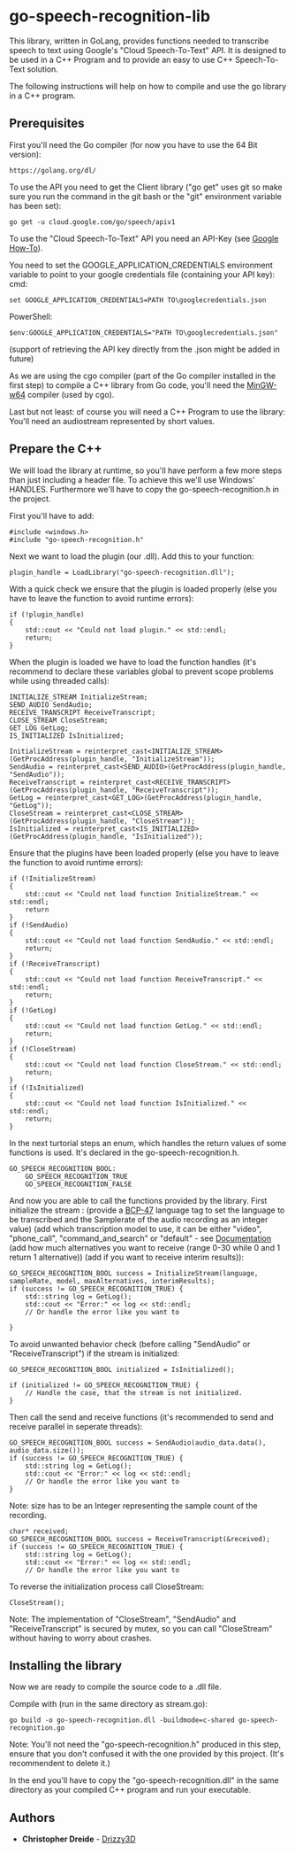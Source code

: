 # go-speech-recognition-lib

This library, written in GoLang, provides functions needed to transcribe speech to text using Google's "Cloud Speech-To-Text" API.
It is designed to be used in a C++ Program and to provide an easy to use C++ Speech-To-Text solution.
	 


The following instructions will help on how to compile and use the go library in a C++ program.

## Prerequisites
	
First you'll need the Go compiler (for now you have to use the 64 Bit version):
```
https://golang.org/dl/
```

To use the API you need to get the Client library ("go get" uses git so make sure you run the command in the git bash or the "git" environment variable has been set):
```
go get -u cloud.google.com/go/speech/apiv1
```
	
To use the "Cloud Speech-To-Text" API you need an API-Key (see [Google How-To](https://cloud.google.com/speech-to-text/docs/quickstart-client-libraries#before-you-begin)).

You need to set the GOOGLE_APPLICATION_CREDENTIALS environment variable to point to your google credentials file (containing your API key):	
cmd:
```
set GOOGLE_APPLICATION_CREDENTIALS=PATH TO\googlecredentials.json
```
PowerShell:
```
$env:GOOGLE_APPLICATION_CREDENTIALS="PATH TO\googlecredentials.json"
```
(support of retrieving the API key directly from the .json might be added in future)

As we are using the cgo compiler (part of the Go compiler installed in the first step) to compile a C++ library  from Go code,
you'll need the [MinGW-w64](https://mingw-w64.org/doku.php/download) compiler (used by cgo).

	
Last but not least: of course you will need a C++ Program to use the library:
You'll need an audiostream represented by short values.
	
	
## Prepare the C++

We will load the library at runtime, so you'll have perform a few more steps than just including a header file.
To achieve this we'll use Windows' HANDLES.
Furthermore we'll have to copy the go-speech-recognition.h in the project.
	
First you'll have to add:
```
#include <windows.h>
#include "go-speech-recognition.h"
```
	
Next we want to load the plugin (our .dll). Add this to your function:
```
plugin_handle = LoadLibrary("go-speech-recognition.dll");
```
	
With a quick check we ensure that the plugin is loaded properly (else you have to leave the function to avoid runtime errors):
```
if (!plugin_handle)
{
	std::cout << "Could not load plugin." << std::endl;
	return;
}
```
	
When the plugin is loaded we have to load the function handles (it's recommend to declare these variables global to prevent scope problems while using threaded calls):

```
INITIALIZE_STREAM InitializeStream;
SEND_AUDIO SendAudio;
RECEIVE_TRANSCRIPT ReceiveTranscript;
CLOSE_STREAM CloseStream;
GET_LOG GetLog;
IS_INITIALIZED IsInitialized;
```					

```
InitializeStream = reinterpret_cast<INITIALIZE_STREAM>(GetProcAddress(plugin_handle, "InitializeStream"));
SendAudio = reinterpret_cast<SEND_AUDIO>(GetProcAddress(plugin_handle, "SendAudio"));
ReceiveTranscript = reinterpret_cast<RECEIVE_TRANSCRIPT>(GetProcAddress(plugin_handle, "ReceiveTranscript"));
GetLog = reinterpret_cast<GET_LOG>(GetProcAddress(plugin_handle, "GetLog"));
CloseStream = reinterpret_cast<CLOSE_STREAM>(GetProcAddress(plugin_handle, "CloseStream"));
IsInitialized = reinterpret_cast<IS_INITIALIZED>(GetProcAddress(plugin_handle, "IsInitialized"));
```					
	
Ensure that the plugins have been loaded properly (else you have to leave the function to avoid runtime errors):
```	
if (!InitializeStream)
{
	std::cout << "Could not load function InitializeStream." << std::endl;
	return
}
if (!SendAudio)
{
	std::cout << "Could not load function SendAudio." << std::endl;
	return;
}
if (!ReceiveTranscript)
{
	std::cout << "Could not load function ReceiveTranscript." << std::endl;
	return;
}
if (!GetLog)
{
	std::cout << "Could not load function GetLog." << std::endl;
	return;
}
if (!CloseStream)
{
	std::cout << "Could not load function CloseStream." << std::endl;
	return;
}
if (!IsInitialized)
{
	std::cout << "Could not load function IsInitialized." << std::endl;
	return;
}
```
	
In the next turtorial steps an enum, which handles the return values of some functions is used.
It's declared in the go-speech-recognition.h.
```
GO_SPEECH_RECOGNITION_BOOL:
	GO_SPEECH_RECOGNITION_TRUE
	GO_SPEECH_RECOGNITION_FALSE
```
	
	
	
	
And now you are able to call the functions provided by the library.
First initialize the stream :
(provide a [BCP-47](https://www.rfc-editor.org/rfc/bcp/bcp47.txt) language tag to set the language to be transcribed and the Samplerate of the audio recording as an integer value)
(add which transcription model to use, it can be either "video", "phone_call", "command_and_search" or "default" - see [Documentation](https://cloud.google.com/speech-to-text/docs/basics)
(add how much alternatives you want to receive (range 0-30 while 0 and 1 return 1 alternative))
(add if you want to receive interim results)):
```
GO_SPEECH_RECOGNITION_BOOL success = InitializeStream(language, sampleRate, model, maxAlternatives, interimResults);
if (success != GO_SPEECH_RECOGNITION_TRUE) {
	std::string log = GetLog();
	std::cout << "Error:" << log << std::endl;
	// Or handle the error like you want to

}
```


To avoid unwanted behavior check (before calling "SendAudio" or "ReceiveTranscript") if the stream is initialized:
```
GO_SPEECH_RECOGNITION_BOOL initialized = IsInitialized();

if (initialized != GO_SPEECH_RECOGNITION_TRUE) {
	// Handle the case, that the stream is not initialized.
}
```

Then call the send and receive functions (it's recommended to send and receive parallel in seperate threads):
```
GO_SPEECH_RECOGNITION_BOOL success = SendAudio(audio_data.data(), audio_data.size());
if (success != GO_SPEECH_RECOGNITION_TRUE) {
	std::string log = GetLog();
	std::cout << "Error:" << log << std::endl;
	// Or handle the error like you want to
}
```
Note: size has to be an Integer representing the sample count of the recording.

```
char* received; 
GO_SPEECH_RECOGNITION_BOOL success = ReceiveTranscript(&received);
if (success != GO_SPEECH_RECOGNITION_TRUE) {
	std::string log = GetLog();
	std::cout << "Error:" << log << std::endl;
	// Or handle the error like you want to
```


To reverse the initialization process call CloseStream:
```
CloseStream();
```
Note: The implementation of "CloseStream", "SendAudio" and "ReceiveTranscript" is secured by mutex, so you can call "CloseStream" without having to worry about crashes.

	
## Installing the library

Now we are ready to compile the source code to a .dll file.
	
Compile with (run in the same directory as stream.go): 
```
go build -o go-speech-recognition.dll -buildmode=c-shared go-speech-recognition.go
```
Note: 	You'll not need the "go-speech-recognition.h" produced in this step, ensure that you don't confused it with the one provided by this project. (It's recommendent to delete it.)
	
In the end you'll have to copy the "go-speech-recognition.dll" in the same directory as your compiled C++ program and run your executable.	
		

## Authors

* **Christopher Dreide** - [Drizzy3D](https://github.com/Drizzy3D)
